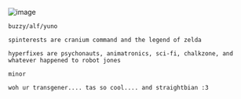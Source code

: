 ![image](https://github.com/craniumcommand/tweekbroskicoffee/assets/137795848/f0b14214-7332-43c1-b357-e422203238f8)

`buzzy/alf/yuno`

`spinterests are cranium command and the legend of zelda`

`hyperfixes are psychonauts, animatronics, sci-fi, chalkzone, and whatever happened to robot jones`

`minor`

`woh ur transgener.... tas so cool.... and straightbian :3`
